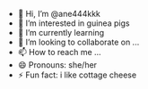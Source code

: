 - 👋 Hi, I’m @ane444kkk
- 👀 I’m interested in guinea pigs
- 🌱 I’m currently learning
- 💞️ I’m looking to collaborate on ...
- 📫 How to reach me ...
- 😄 Pronouns: she/her
- ⚡ Fun fact: i like cottage cheese


<!---
ane444kkk/ane444kkk is a ✨ special ✨ repository because its `README.md` (this file) appears on your GitHub profile.
You can click the Preview link to take a look at your changes.
--->
